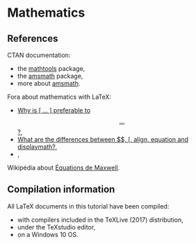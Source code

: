 # Mathematics


## References

CTAN documentation:
* the [mathtools](https://ctan.org/pkg/mathtools) package,
* the [amsmath](https://ctan.org/pkg/amsmath) package,
* more about [amsmath](https://ctan.org/pkg/latex-amsmath).

Fora about mathematics with LaTeX:
* [Why is \[ … \] preferable to $$ … $$?](https://tex.stackexchange.com/questions/503/why-is-preferable-to),
* [What are the differences between $$, \[, align, equation and displaymath?](https://tex.stackexchange.com/questions/40492/what-are-the-differences-between-align-equation-and-displaymath),
* [](),

Wikipédia about [Équations de Maxwell](https://fr.wikipedia.org/wiki/%C3%89quations_de_Maxwell).


## Compilation information

All LaTeX documents in this tutorial have been compiled:
* with compilers included in the TeXLive (2017) distribution,
* under the TeXstudio editor,
* on a Windows 10 OS.